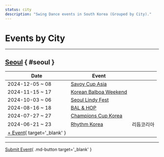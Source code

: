 ```yaml
---
status: city
description: "Swing Dance events in South Korea (Grouped by City)."
---
```


# Events by City

---

## <a id=seoul></a>[Seoul](#seoul) { #seoul }

| Date | Event | |
| --- | --- | --- |
| 2024-12-05 ~ 08 | [Savoy Cup Asia](savoy-cup-asia-2024.md) |  |
| 2024-11-15 ~ 17 | [Korean Balboa Weekend](korean-balboa-weekend-2024.md) |  |
| 2024-10-03 ~ 06 | [Seoul Lindy Fest](seoul-lindy-fest-2024.md) |  |
| 2024-08-16 ~ 18 | [BAL & HOP](bal-hop-2024.md) |  |
| 2024-07-27 ~ 27 | [Champions Cup Korea](champions-cup-korea-2024.md) |  |
| 2024-06-21 ~ 23 | [Rhythm Korea](rhythm-korea-2024.md) | 리듬코리아 |
| [+ Event](https://github.com/swingdance/events/issues/new?assignees=&labels=add+event&projects=&template=02-add_entity.yml&title=%5B2024%2Fkr%5D%20%3CName%3E&region=kr&province=Seoul&city=Seoul&org_id=&date_starts=2024-&date_ends=2024-){ target='_blank' }

---

[Submit Event](https://github.com/swingdance/events/issues/new?assignees=&labels=add+event&projects=&template=02-add_entity.yml&title=%5Bkr%5D%20%3CName%3E&region=kr&province=&city=&org_id=2024){ .md-button target='_blank' }
